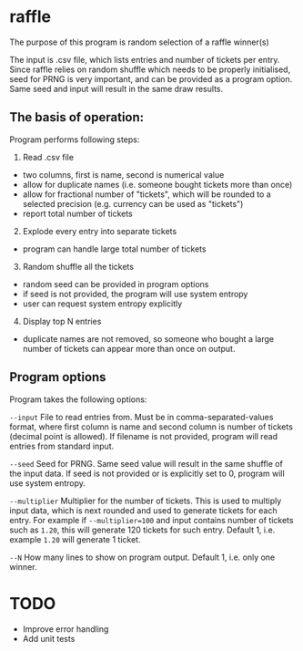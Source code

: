 # raffle

The purpose of this program is random selection of a raffle winner(s)

The input is .csv file, which lists entries and number of tickets per entry. Since raffle relies on random shuffle which needs to be properly initialised, seed for PRNG is very important, and can be provided as a program option. Same seed and input will result in the same draw results.

## The basis of operation:

Program performs following steps:

1. Read .csv file
  * two columns, first is name, second is numerical value
  * allow for duplicate names (i.e. someone bought tickets more than once)
  * allow for fractional number of "tickets", which will be rounded to a selected precision (e.g. currency can be used as "tickets")
  * report total number of tickets

2. Explode every entry into separate tickets
  * program can handle large total number of tickets

3. Random shuffle all the tickets
  * random seed can be provided in program options
  * if seed is not provided, the program will use system entropy
  * user can request system entropy explicitly

4. Display top N entries
  * duplicate names are not removed, so someone who bought a large number of tickets can appear more than once on output.

## Program options

Program takes the following options:

`--input` File to read entries from. Must be in comma-separated-values format, where first column is name and second column is number of tickets (decimal point is allowed). If filename is not provided, program will read entries from standard input.

`--seed` Seed for PRNG. Same seed value will result in the same shuffle of the input data. If seed is not provided or is explicitly set to 0, program will use system entropy.

`--multiplier` Multiplier for the number of tickets. This is used to multiply input data, which is next rounded and used to generate tickets for each entry. For example if `--multiplier=100` and input contains number of tickets such as `1.20`, this will generate 120 tickets for such entry. Default 1, i.e. example `1.20` will generate 1 ticket.

`--N` How many lines to show on program output. Default 1, i.e. only one winner.

# TODO

- Improve error handling
- Add unit tests
